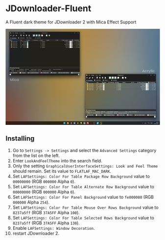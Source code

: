 # JDownloader-Fluent
A Fluent dark theme for JDownloader 2 with Mica Effect Support

![Screenshot](https://github.com/ikoshura/JDownloader-Fluent/blob/main/Jdownloadermica.png?raw=true)

## Installing

1. Go to `Settings -> Settings` and select the `Advanced Settings` category from the list on the left.
2. Enter `LookAndFeelTheme` into the search field.
3. Only the setting `GraphicalUserInterfaceSettings: Look and Feel Theme` should remain. Set its value to `FLATLAF_MAC_DARK`.
4. Set `LAFSettings: Color For Table Package Row Background` value to `00000000` (RGB `000000` Alpha `0`).
5. Set `LAFSettings: Color For Table Alternate Row Background` value to `00000000` (RGB `000000` Alpha `0`).
6. Set `LAFSettings: Color For Panel Background` value to `fe000000` (RGB `000000` Alpha `254`).
7. Set `LAFSettings: Color For Table Mouse Over Rows Background` value to `8237a5ff` (RGB `37A5FF` Alpha `100`). 
8. Set `LAFSettings: Color For Table Selected Rows Background` value to `8237a5ff` (RGB `37A5FF` Alpha `130`).
9. Enable `LAFSettings: Window Decoration`.
10. restart JDownloader 2.

